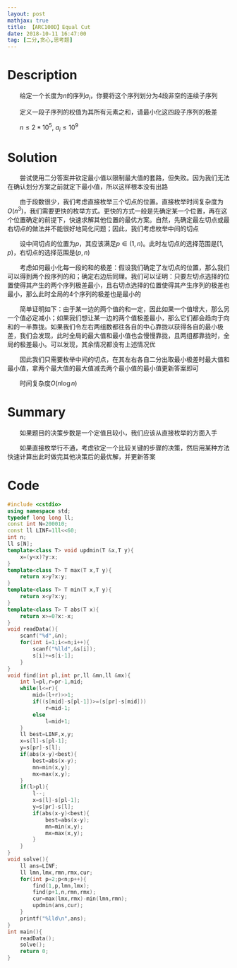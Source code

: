 ```yaml
---
layout: post
mathjax: true
title: 【ARC100D】Equal Cut
date: 2018-10-11 16:47:00
tag: [二分,贪心,思考题]
---
```

# Description

　　给定一个长度为$n$的序列$a_i$，你要将这个序列划分为4段非空的连续子序列

　　定义一段子序列的权值为其所有元素之和，请最小化这四段子序列的极差

　　$n \le 2 * 10^5,\ a_i\le 10^9$


<!-- more -->
# Solution

　　尝试使用二分答案并钦定最小值以限制最大值的套路，但失败。因为我们无法在确认划分方案之前就定下最小值，所以这样根本没有出路

　　由于段数很少，我们考虑直接枚举三个切点的位置。直接枚举时间复杂度为$O(n^3)$，我们需要更快的枚举方式。更快的方式一般是先确定某一个位置，再在这个位置确定的前提下，快速求解其他位置的最优方案。自然，先确定最左切点或最右切点的做法并不能很好地简化问题；因此，我们考虑枚举中间的切点

　　设中间切点的位置为$p$，其应该满足$p \in (1,n)$。此时左切点的选择范围是$[1,p)$，右切点的选择范围是$(p,n)$

　　考虑如何最小化每一段的和的极差：假设我们确定了左切点的位置，那么我们可以得到两个段序列的和；确定右边后同理。我们可以证明：只要左切点选择的位置使得其产生的两个序列极差最小，且右切点选择的位置使得其产生序列的极差也最小，那么此时全局的4个序列的极差也是最小的

　　简单证明如下：由于某一边的两个值的和一定，因此如果一个值增大，那么另一个值必定减小；如果我们想让某一边的两个值极差最小，那么它们都会趋向于向和的一半靠拢。如果我们令左右两组数都往各自的中心靠拢以获得各自的最小极差，我们会发现，此时全局的最大值和最小值也会慢慢靠拢，且两组都靠拢时，全局的极差最小。可以发现，其余情况都没有上述情况优

　　因此我们只需要枚举中间的切点，在其左右各自二分出取最小极差时最大值和最小值，拿两个最大值的最大值减去两个最小值的最小值更新答案即可

　　时间复杂度$O(n \log n)$



# Summary

　　如果题目的决策步数是一个定值且较小，我们应该从直接枚举的方面入手

　　如果直接枚举行不通，考虑钦定一个比较关键的步骤的决策，然后用某种方法快速计算出此时做完其他决策后的最优解，并更新答案



# Code

```c++
#include <cstdio>
using namespace std;
typedef long long ll;
const int N=200010;
const ll LINF=1ll<<60;
int n;
ll s[N];
template<class T> void updmin(T &x,T y){
	x=(y<x)?y:x;
}
template<class T> T max(T x,T y){
	return x>y?x:y;
}
template<class T> T min(T x,T y){
	return x<y?x:y;
}
template<class T> T abs(T x){
	return x>=0?x:-x;
}
void readData(){
	scanf("%d",&n);
	for(int i=1;i<=n;i++){
		scanf("%lld",&s[i]);
		s[i]+=s[i-1];
	}
}
void find(int pl,int pr,ll &mn,ll &mx){
	int l=pl,r=pr-1,mid;
	while(l<=r){
		mid=(l+r)>>1;
		if((s[mid]-s[pl-1])>=(s[pr]-s[mid]))
			r=mid-1;
		else 
			l=mid+1;
	}
	ll best=LINF,x,y;
	x=s[l]-s[pl-1];
	y=s[pr]-s[l];
	if(abs(x-y)<best){
		best=abs(x-y);
		mn=min(x,y);
		mx=max(x,y);
	}
	if(l>pl){
		l--;
		x=s[l]-s[pl-1];
		y=s[pr]-s[l];
		if(abs(x-y)<best){
			best=abs(x-y);
			mn=min(x,y);
			mx=max(x,y);
		}
	}
}
void solve(){
	ll ans=LINF;
	ll lmn,lmx,rmn,rmx,cur;
	for(int p=2;p<n;p++){
		find(1,p,lmn,lmx);
		find(p+1,n,rmn,rmx);
		cur=max(lmx,rmx)-min(lmn,rmn);
		updmin(ans,cur);
	}
	printf("%lld\n",ans);
}
int main(){
	readData();
	solve();
	return 0;
}
```

